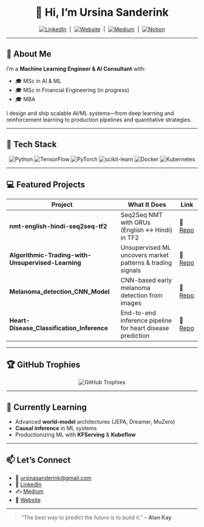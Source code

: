 <!--
  README.md for GitHub profile
  Paste into sinsasanderink/sinsasanderink
-->

<h1 align="center">👋 Hi, I’m Ursina Sanderink</h1>
<p align="center">
  <a href="https://linkedin.com/in/ursinasanderink"><img src="https://img.shields.io/badge/LinkedIn-@ursinasanderink-blue?logo=linkedin" alt="LinkedIn"/></a>
  &nbsp;|&nbsp;
  <a href="https://ursinasanderink.com/"><img src="https://img.shields.io/badge/Website-ursinasanderink.com-orange?logo=github" alt="Website"/></a>
  &nbsp;|&nbsp;
  <a href="https://medium.com/@sanderink.ursina"><img src="https://img.shields.io/badge/Medium-@sanderink.ursina-black?logo=medium" alt="Medium"/></a>
  &nbsp;|&nbsp;
  <a href="https://www.notion.so/ursinasanderink"><img src="https://img.shields.io/badge/Notion-@ursinasanderink-lightgrey?logo=notion" alt="Notion"/></a>
</p>

---

## 🔭 About Me
I’m a **Machine Learning Engineer & AI Consultant** with:
- 🎓 MSc in AI & ML  
- 🎓 MSc in Financial Engineering (in progress)  
- 🎓 MBA  

I design and ship scalable AI/ML systems—from deep learning and reinforcement learning to production pipelines and quantitative strategies.

---

## 🔨 Tech Stack
<p align="center">
  <img src="https://img.shields.io/badge/Python-3.10-blue?logo=python" alt="Python"/>
  <img src="https://img.shields.io/badge/TensorFlow-2.x-orange?logo=tensorflow" alt="TensorFlow"/>
  <img src="https://img.shields.io/badge/PyTorch-1.x-red?logo=pytorch" alt="PyTorch"/>
  <img src="https://img.shields.io/badge/scikit--learn-1.0-orange?logo=scikit-learn" alt="scikit-learn"/>
  <img src="https://img.shields.io/badge/Docker-24.0-blue?logo=docker" alt="Docker"/>
  <img src="https://img.shields.io/badge/Kubernetes-1.27-blue?logo=kubernetes" alt="Kubernetes"/>
</p>

---

## 💻 Featured Projects
| Project                                              | What It Does                                           | Link                                                                                   |
|------------------------------------------------------|--------------------------------------------------------|----------------------------------------------------------------------------------------|
| **nmt-english-hindi-seq2seq-tf2**                    | Seq2Seq NMT with GRUs (English ↔ Hindi) in TF2         | 🔗 [Repo](https://github.com/sinsasanderink/nmt-english-hindi-seq2seq-tf2)             |
| **Algorithmic-Trading-with-Unsupervised-Learning**   | Unsupervised ML uncovers market patterns & trading signals | 🔗 [Repo](https://github.com/sinsasanderink/Algorithmic-Trading-with-Unsupervised-Learning) |
| **Melanoma_detection_CNN_Model**                     | CNN-based early melanoma detection from images         | 🔗 [Repo](https://github.com/sinsasanderink/Melanoma_detection_CNN_Model)              |
| **Heart-Disease_Classification_Inference**            | End-to-end inference pipeline for heart disease prediction | 🔗 [Repo](https://github.com/sinsasanderink/Heart-Disease_Classification_Inference)     |

---

## 🏆 GitHub Trophies
<p align="center">
  <img src="https://github-profile-trophy.vercel.app/?username=sinsasanderink&theme=radical&column=3&margin-w=15&margin-h=15&no-bg=true&rank=Repositories,Commits,Experience" alt="GitHub Trophies" />
</p>

---

## 🌱 Currently Learning
- Advanced **world-model** architectures (JEPA, Dreamer, MuZero)  
- **Causal inference** in ML systems  
- Productionizing ML with **KFServing** & **Kubeflow**

---

## 📫 Let’s Connect
- 📧 ursinasanderink@gmail.com  
- 💬 <a href="https://linkedin.com/in/ursinasanderink">LinkedIn</a>  
- ✍️ <a href="https://medium.com/@sanderink.ursina">Medium</a>  
- 🔗 <a href="https://ursinasanderink.com/">Website</a>  

---

> “The best way to predict the future is to build it.” – **Alan Kay**
